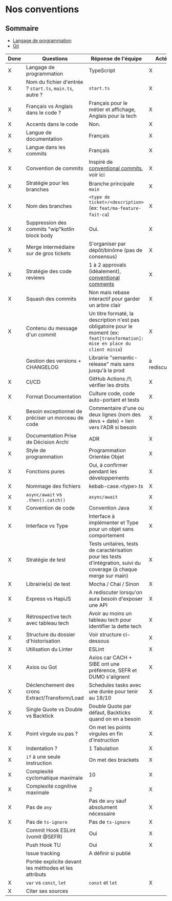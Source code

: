 # Nos conventions

## Sommaire

* [Langage de programmation](./documentation/conventions/langage-de-programmation.md)
* [Git](./documentation/conventions/git.md)

| Done | Questions                                                | Réponse de l'équipe                                                                                                               | Acté         |  
|------|----------------------------------------------------------|-----------------------------------------------------------------------------------------------------------------------------------|--------------|
| X    | Langage de programmation                                 | TypeScript                                                                                                                        | X            |
| X    | Nom du fichier d'entrée ? `start.ts`, `main.ts`, autre ? | `start.ts`                                                                                                                        | X            |
| X    | Français vs Anglais dans le code ?                       | Français pour le métier et affichage, Anglais pour la tech                                                                        | X            | 
| X    | Accents dans le code                                     | Non.                                                                                                                              | X            |
| X    | Langue de documentation                                  | Français                                                                                                                          | X            |
| X    | Langue dans les commits                                  | Français                                                                                                                          | X            |
| X    | Convention de commits                                    | Inspiré de [conventional commits](https://www.conventionalcommits.org/en/v1.0.0/), voir ici                                       | X            |
| X    | Stratégie pour les branches                              | Branche principale `main`                                                                                                         | X            |
| X    | Nom des branches                                         | `<type de ticket>/<description>` (ex: `feat/ma-feature-fait-ca`)                                                                  | X            |
| X    | Suppression des commits "wip"kotlin block body                            | Oui.                                                                                                                              | X            |
| X    | Merge intermédiaire sur de gros tickets                  | S'organiser par dépôt/binôme (pas de consensus)                                                                                   | X            |
| X    | Stratégie des code reviews                               | 1 à 2 approvals (idéalement), [conventional comments](https://conventionalcomments.org/)                                          | X            |
| X    | Squash des commits                                       | Non mais rebase interactif pour garder un arbre clair                                                                             | X            |
| X    | Contenu du message d'un commit                           | Un titre formaté, la description n'est pas obligatoire pour le moment (ex: `feat[transformation]: mise en place du client minio`) | X            |
|      | Gestion des versions + CHANGELOG                         | Librairie "semantic-release" mais sans jusqu'à la prod                                                                            | à rediscuter |
| X    | CI/CD                                                    | GitHub Actions /!\ vérifier les droits                                                                                            | X            |
| X    | Format Documentation                                     | Culture code, code auto-portant et tests                                                                                          | X            |
| X    | Besoin exceptionnel de préciser un morceau de code       | Commentaire d'une ou deux lignes (nom des devs + date) + lien vers l'ADR si besoin                                                | X            |
| X    | Documentation Prise de Décision Archi                    | ADR                                                                                                                               | X            |
| X    | Style de programmation                                   | Programmation Orientée Objet                                                                                                      | X            |
| X    | Fonctions pures                                          | Oui, à confirmer pendant les développements                                                                                       | X            |
| X    | Nommage des fichiers                                     | kebab-case.\<type\>.ts                                                                                                            | X            |
| X    | `async/await` vs `.then().catch()`                       | `async/await`                                                                                                                     | X            |
| X    | Convention de code                                       | Convention Java                                                                                                                   | X            |
| X    | Interface vs Type                                        | Interface à implémenter et Type pour un objet sans comportement                                                                   | X            |
| X    | Stratégie de test                                        | Tests unitaires, tests de caractérisation pour les tests d'intégration, suivi du coverage (à chaque merge sur main)               | X            |
| X    | Librairie(s) de test                                     | Mocha / Chai / Sinon                                                                                                              | X            |
| X    | Express vs HapiJS                                        | A rediscuter lorsqu'on aura besoin d'exposer une API                                                                              | X            |
| X    | Rétrospective tech avec tableau tech                     | Avoir au moins un tableau tech pour identifier la dette tech                                                                      | X            |
| X    | Structure du dossier d'historisation                     | Voir structure ci-dessous                                                                                                         | X            |
| X    | Utilisation du Linter                                    | ESLint                                                                                                                            | X            |
| X    | Axios ou Got                                             | Axios car CACH + SIBE ont une préférence, SEFR et DUMO s'alignent                                                                 | X            |
| X    | Déclenchement des crons Extract/Transform/Load           | Schedules tasks avec une durée pour tenir au 18/10                                                                                | X            |
| X    | Single Quote vs Double vs Backtick                       | Double Quote par défaut, Backticks quand on en a besoin                                                                           | X            |
| X    | Point virgule ou pas ?                                   | On met les points virgules en fin d'instruction                                                                                   | X            |
| X    | Indentation ?                                            | 1 Tabulation                                                                                                                      | X            |
| X    | `if` à une seule instruction                             | On met des brackets                                                                                                               | X            |
| X    | Complexité cyclomatique maximale                         | 10                                                                                                                                | X            |
| X    | Complexité cognitive maximale                            | 2                                                                                                                                 | X            |
| X    | Pas de `any`                                             | Pas de `any` sauf absolument nécessaire                                                                                           | X            |
| X    | Pas de `ts-ignore`                                       | Pas de `ts-ignore`                                                                                                                | X            |
|      | Commit Hook ESLint (vomit @SEFR)                         | Oui                                                                                                                               | X            |
|      | Push Hook TU                                             | Oui                                                                                                                               | X            |
|      | Issue tracking                                           | A définir si publié                                                                                                               |              |
|      | Portée explicite devant les méthodes et les attributs    |                                                                                                                                   |              |
| X    | `var` vs `const`, `let`                                  | `const` et `let`                                                                                                                  | X            |
| X    | Citer ses sources                                        |                                                                                                                                   |              | 
